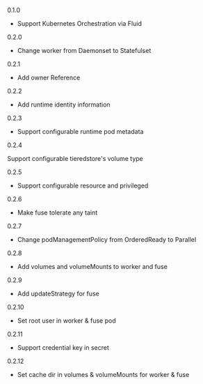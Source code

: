 0.1.0

- Support Kubernetes Orchestration via Fluid

0.2.0

- Change worker from Daemonset to Statefulset

0.2.1

- Add owner Reference

0.2.2

- Add runtime identity information

0.2.3

- Support configurable runtime pod metadata

0.2.4

Support configurable tieredstore's volume type

0.2.5

- Support configurable resource and privileged

0.2.6

- Make fuse tolerate any taint

0.2.7
- Change podManagementPolicy from OrderedReady to Parallel

0.2.8
- Add volumes and volumeMounts to worker and fuse
 
0.2.9
- Add updateStrategy for fuse

0.2.10
- Set root user in worker & fuse pod

0.2.11
- Support credential key in secret

0.2.12
- Set cache dir in volumes & volumeMounts for worker & fuse
